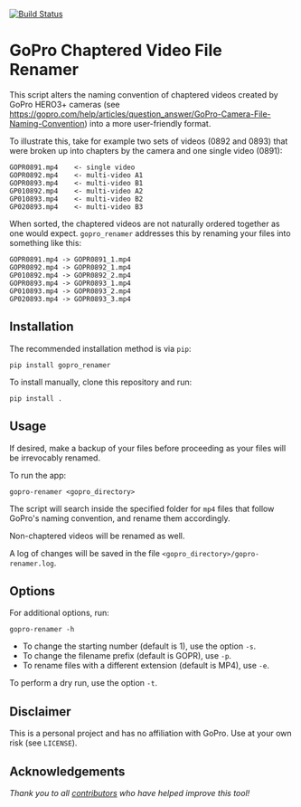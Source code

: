 [![Build Status](https://travis-ci.org/kcha/gopro_renamer.svg?branch=master)](https://travis-ci.org/kcha/gopro_renamer)

# GoPro Chaptered Video File Renamer

This script alters the naming convention of chaptered videos created by GoPro
HERO3+ cameras (see
https://gopro.com/help/articles/question_answer/GoPro-Camera-File-Naming-Convention)
into a more user-friendly format.


To illustrate this, take for example two sets of videos (0892 and 0893) that
were broken up into chapters by
the camera and one single video (0891):

~~~~
GOPR0891.mp4    <- single video
GOPR0892.mp4    <- multi-video A1
GOPR0893.mp4    <- multi-video B1
GP010892.mp4    <- multi-video A2
GP010893.mp4    <- multi-video B2
GP020893.mp4    <- multi-video B3
~~~~

When sorted, the chaptered videos are not naturally ordered together as one
would expect. `gopro_renamer` addresses this by renaming your files into
something like this:

~~~~
GOPR0891.mp4 -> GOPR0891_1.mp4
GOPR0892.mp4 -> GOPR0892_1.mp4
GP010892.mp4 -> GOPR0892_2.mp4
GOPR0893.mp4 -> GOPR0893_1.mp4
GP010893.mp4 -> GOPR0893_2.mp4
GP020893.mp4 -> GOPR0893_3.mp4
~~~~

## Installation

The recommended installation method is via `pip`:

~~~~
pip install gopro_renamer
~~~~

To install manually, clone this repository and run:
~~~~
pip install .
~~~~


## Usage

If desired, make a backup of your files before proceeding as your files will be
irrevocably renamed.

To run the app:

~~~~
gopro-renamer <gopro_directory>
~~~~

The script will search inside the specified folder for `mp4` files that follow
GoPro's naming convention, and rename them accordingly.

Non-chaptered videos will be renamed as well.

A log of changes will be saved in the file `<gopro_directory>/gopro-renamer.log`.

## Options

For additional options, run:

~~~~
gopro-renamer -h
~~~~

  * To change the starting number (default is 1), use the option `-s`.
  * To change the filename prefix (default is GOPR), use `-p`.
  * To rename files with a different extension (default is MP4), use `-e`.

To perform a dry run, use the option `-t`.

## Disclaimer

This is a personal project and has no affiliation with GoPro. Use at
your own risk (see `LICENSE`).

## Acknowledgements

_Thank you to all
[contributors](https://github.com/kcha/gopro_renamer/graphs/contributors)
who have helped improve this tool!_

